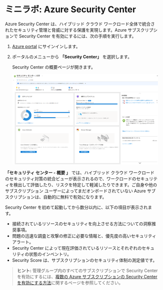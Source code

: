 ﻿# ミニラボ: Azure Security Center

Azure Security Center は、ハイブリッド クラウド ワークロード全体で統合されたセキュリティ管理と脅威に対する保護を実現します。Azure サブスクリプションで Security Center を有効にするには、次の手順を実行します。

1. [Azure portal](https://portal.azure.com) にサインインします。

1. ポータルのメニューから **「Security Center」** を選択します。 

    Security Center の概要ページが開きます。

    ![Security Center の概要ダッシュボード](../../Linked_Image_Files/security-center-overview.png)

**「セキュリティ センター - 概要 」** では、ハイブリッド クラウド ワークロードのセキュリティ対策の統合ビューが表示されるので、ワークロードのセキュリティを検出して評価したり、リスクを特定して軽減したりできます。ご自身や他のサブスクリプション ユーザーによってまだオンボードされていない Azure サブスクリプションは、自動的に無料で有効になります。

Security Center を初めて起動してから数分以内に、以下の項目が表示されます。

- 接続されているリソースのセキュリティを向上させる方法についての洞察推奨事項。
- 問題の迅速な調査と攻撃の修正に必要な情報と、優先度の高いセキュリティアラート。
- Security Center によって現在評価されているリソースとそれぞれのセキュリティの状態のインベントリ。
- Security Score は、サブスクリプションのセキュリティ体制の測定値です。

> **ヒント:** 管理グループ内のすべてのサブスクリプションで Security Center を有効にするには、[複数の Azure サブスクリプションの Security Center を有効にする方法](https://docs.microsoft.com/ja-jp/azure/security-center/onboard-management-group)に関するページを参照してください。
